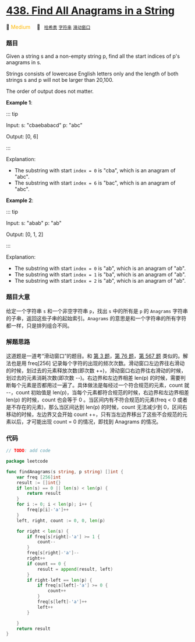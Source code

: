 # [438. Find All Anagrams in a String](https://leetcode.com/problems/find-all-anagrams-in-a-string/)

:tangerine: <font color=#ffb800>Medium</font>&emsp; 🔖&ensp; [`哈希表`](../solution/hash-table.md) [`字符串`](../solution/string.md) [`滑动窗口`](../solution/sliding-window.md)

### 题目

Given a string s and a non-empty string p, find all the start indices of p's anagrams in s.

Strings consists of lowercase English letters only and the length of both strings s and p will not be larger than 20,100.

The order of output does not matter.

**Example 1**:

::: tip

Input: s: "cbaebabacd" p: "abc"

Output: [0, 6]

:::

Explanation:

- The substring with start `index = 0` is "cba", which is an anagram of "abc".
- The substring with start `index = 6` is "bac", which is an anagram of "abc".

**Example 2**:

::: tip

Input: s: "abab" p: "ab"

Output: [0, 1, 2]

:::

Explanation:

- The substring with start `index = 0` is "ab", which is an anagram of "ab".
- The substring with start `index = 1` is "ba", which is an anagram of "ab".
- The substring with start `index = 2` is "ab", which is an anagram of "ab".

### 题目大意

给定一个字符串 `s` 和一个非空字符串 `p`，找出 `s` 中的所有是 `p` 的 `Anagrams` 字符串的子串，返回这些子串的起始索引。`Anagrams` 的意思是和一个字符串的所有字符都一样，只是排列组合不同。

### 解题思路

这道题是一道考“滑动窗口”的题目。和 [第 3 题](./0003.md)，[第 76 题](./0076.md)，[第 567 题](./0567.md) 类似的。解法也是用 freq[256] 记录每个字符的出现的频次次数。滑动窗口左边界往右滑动的时候，划过去的元素释放次数(即次数 ++)，滑动窗口右边界往右滑动的时候，划过去的元素消耗次数(即次数 \-\-)。右边界和左边界相差 len(p) 的时候，需要判断每个元素是否都用过一遍了。具体做法是每经过一个符合规范的元素，count 就 \-\-，count 初始值是 len(p)，当每个元素都符合规范的时候，右边界和左边界相差 len(p) 的时候，count 也会等于 0 。当区间内有不符合规范的元素(freq < 0 或者是不存在的元素)，那么当区间达到 len(p) 的时候，count 无法减少到 0，区间右移动的时候，左边界又会开始 count ++，只有当左边界移出了这些不合规范的元素以后，才可能出现 count = 0 的情况，即找到 Anagrams 的情况。

### 代码

```go
// TODO: add code

package leetcode

func findAnagrams(s string, p string) []int {
	var freq [256]int
	result := []int{}
	if len(s) == 0 || len(s) < len(p) {
		return result
	}
	for i := 0; i < len(p); i++ {
		freq[p[i]-'a']++
	}
	left, right, count := 0, 0, len(p)

	for right < len(s) {
		if freq[s[right]-'a'] >= 1 {
			count--
		}
		freq[s[right]-'a']--
		right++
		if count == 0 {
			result = append(result, left)
		}
		if right-left == len(p) {
			if freq[s[left]-'a'] >= 0 {
				count++
			}
			freq[s[left]-'a']++
			left++
		}

	}
	return result
}

```
